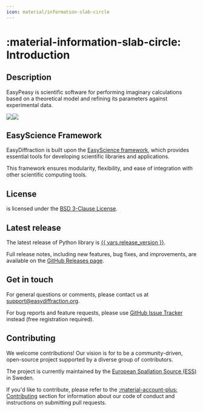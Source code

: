 ```yaml
---
icon: material/information-slab-circle
---
```


# :material-information-slab-circle: Introduction

## Description

EasyPeasy is scientific software for
performing imaginary calculations based on a theoretical model and refining its parameters against experimental data.



![](../assets/images/hero_dark.png#gh-dark-mode-only)![](../assets/images/hero_light.png#gh-light-mode-only)

## EasyScience Framework

 EasyDiffraction is built upon the
[EasyScience framework](https://easyscience.software), which provides essential
tools for developing scientific libraries and applications.

This framework ensures modularity, flexibility, and ease of integration with
other scientific computing tools.

## License

 is licensed under the
[BSD 3-Clause License](https://raw.githubusercontent.com/easyscience//master/LICENSE).

## Latest release

The latest release of  Python library is
[{{ vars.release_version }}](https://github.com/easyscience//releases/latest).

Full release notes, including new features, bug fixes, and improvements, are
available on the
[GitHub Releases page](https://github.com/easyscience//releases).

## Get in touch

For general questions or comments, please contact us at [support@easydiffraction.org](mailto:support@easydiffraction.org).

For bug reports and feature requests, please use
[GitHub Issue Tracker](https://github.com/easyscience//issues)
instead (free registration required).

## Contributing

We welcome contributions! Our vision is for  to be a
community-driven, open-source project supported by a diverse group of
contributors.

The project is currently maintained by the
[European Spallation Source (ESS)](https://ess.eu) in Sweden.

If you'd like to contribute, please refer to the
[:material-account-plus: Contributing](../contributing/index.md) section for
information about our code of conduct and instructions on submitting pull
requests.
